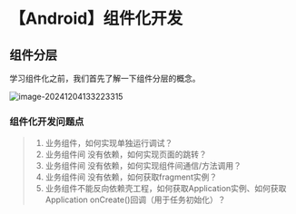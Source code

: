 # 【Android】组件化开发

## 组件分层

学习组件化之前，我们首先了解一下组件分层的概念。

![image-20241204133223315](https://gitee.com/ForeverHamburger/picgo_imgs1/raw/master/202412041332466.png)



### 组件化开发问题点

> 1. 业务组件，如何实现单独运行调试？
> 2. 业务组件间 没有依赖，如何实现页面的跳转？
> 3. 业务组件间 没有依赖，如何实现组件间通信/方法调用？
> 4. 业务组件间 没有依赖，如何获取fragment实例？
> 5. 业务组件不能反向依赖壳工程，如何获取Application实例、如何获取Application onCreate()回调（用于任务初始化）？

